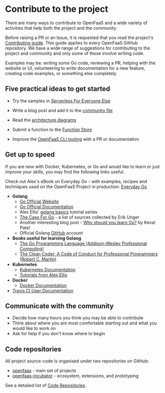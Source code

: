 # Contribute to the project

There are many ways to contribute to OpenFaaS and a wide variety of activities that help both the project and the community.

Before raising a PR or an Issue, it is requested that you read the project's [Contributing guide](https://github.com/openfaas/faas/blob/master/CONTRIBUTING.md). This guide applies to every OpenFaaS GitHub repository. We have a wide range of suggestions for contributing to the project and community and only some of those involve writing code.

Examples may be: writing some Go code, reviewing a PR, helping with the website or UI, volunteering to write documentation for a new feature, creating code examples, or something else completely.

## Five practical ideas to get started

* Try the samples in [Serverless For Everyone Else](http://store.openfaas.com/l/serverless-for-everyone-else)

* Write a blog post and add it to the [community file](https://github.com/openfaas/faas/blob/master/community.md)

* Read the [architecture diagrams](https://docs.openfaas.com/architecture/gateway/)

* Submit a function to the [Function Store](https://github.com/openfaas/store)

* Improve the [OpenFaaS CLI tooling](https://github.com/openfaas/faas-cli) with a PR or documentation

## Get up to speed

If you are new with Docker, Kubernetes, or Go and would like to learn or just improve your skills, you may find the following links useful.

Check out Alex's eBook on Everyday Go - with examples, recipes and techniques used on the OpenFaaS Project in production: [Everyday Go](http://store.openfaas.com/l/everyday-golang)

* **Golang**
    * [Go Official Website](https://golang.org)
    * [Go Official Documentation](https://golang.org/doc/)
    * Alex Ellis' [golang basics](https://blog.alexellis.io/tag/golang-basics/) tutorial series
    * [The Case For Go](https://gist.github.com/ungerik/3731476) - a list of sources collected by Erik Unger
    * Another interesting blog post - [Why should you learn Go?](https://medium.com/@kevalpatel2106/why-should-you-learn-go-f607681fad65) by Keval Patel
    * Official Golang [GitHub](https://github.com/golang) account
* **Books useful for learning Golang**
    * [The Go Programming Language (Addison-Wesley Professional Computing)](https://www.amazon.co.uk/Programming-Language-Addison-Wesley-Professional-Computing/dp/0134190440)
    * [The Clean Coder: A Code of Conduct for Professional Programmers (Robert C. Martin)](https://www.amazon.co.uk/Clean-Coder-Conduct-Professional-Programmers/dp/0137081073/ref=sr_1_1?s=books&ie=UTF8&qid=1543083898&sr=1-1&keywords=the+clean+coder)
* **Kubernetes**
    * [Kubernetes Documentation](https://kubernetes.io/docs/home/?path=browse)
    * [Tutorials from Alex Ellis](https://blog.alexellis.io/tag/kubernetes/)
* **Docker**
    * [Docker Documentation](https://docs.docker.com)
* [Travis CI User Documentation](https://docs.travis-ci.com)

## Communicate with the community

* Decide how many hours you think you may be able to contribute
* Think about where you are most comfortable starting out and what you would like to work on
* Ask for help if you don't know where to begin

## Code repositories

All project source-code is organised under two repositories on GitHub:

* [openfaas](https://github.com/openfaas/) - main set of projects
* [openfaas-incubator](https://github.com/openfaas-incubator) - ecosystem, extensions, and prototyping

See a detailed list of [Code Repositories](/contributing/code-repositories).
